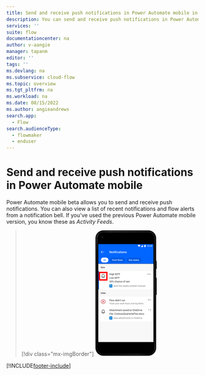 ```yaml
---
title: Send and receive push notifications in Power Automate mobile in Power Automate mobile | Microsoft Docs
description: You can send and receive push notifications in Power Automate mobile.
services: ''
suite: flow
documentationcenter: na
author: v-aangie
manager: tapanm
editor: ''
tags: ''
ms.devlang: na
ms.subservice: cloud-flow
ms.topic: overview
ms.tgt_pltfrm: na
ms.workload: na
ms.date: 08/15/2022
ms.author: angieandrews
search.app: 
  - Flow
search.audienceType: 
  - flowmaker
  - enduser
---
```

# Send and receive push notifications in Power Automate mobile

Power Automate mobile beta allows you to send and receive push notifications. You can also view a list of recent notifications and flow alerts from a notification bell. If you've used the previous Power Automate mobile version, you know these as *Activity Feeds*.

> [!div class="mx-imgBorder"]
> ![Screenshot of push notifications.](../media/mobile/notifications.png "Push notifications")

[!INCLUDE[footer-include](../includes/footer-banner.md)]